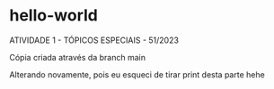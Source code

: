 # hello-world
ATIVIDADE 1 - TÓPICOS ESPECIAIS - 51/2023

Cópia criada através da branch main

Alterando novamente, pois eu esqueci de tirar print desta parte hehe

